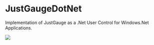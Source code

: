 # JustGaugeDotNet
Implementation of JustGauge as a .Net User Control for Windows.Net Applications.

<img src="http://i.imgur.com/sa4rGW9.png" />
